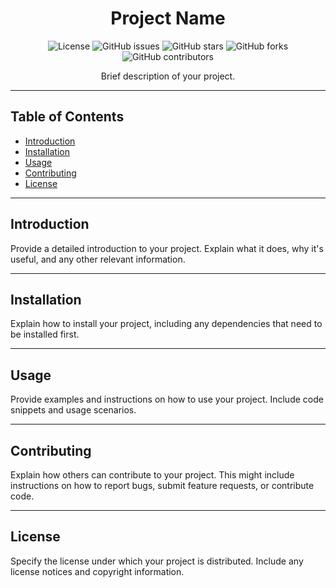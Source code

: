 <h1 align="center">Project Name</h1>

<p align="center">
  <img src="https://img.shields.io/badge/License-MIT-blue.svg" alt="License">
  <img src="https://img.shields.io/github/issues/zhrexx/Slame" alt="GitHub issues">
  <img src="https://img.shields.io/github/stars/zhrexx/Slame" alt="GitHub stars">
  <img src="https://img.shields.io/github/forks/zhrexx/Slame" alt="GitHub forks">
  <img src="https://img.shields.io/github/contributors//zhrexx/Slame" alt="GitHub contributors">
</p>

<div align="center">Brief description of your project.</div>

---

## Table of Contents

- [Introduction](#introduction)
- [Installation](#installation)
- [Usage](#usage)
- [Contributing](#contributing)
- [License](#license)

---

## Introduction

Provide a detailed introduction to your project. Explain what it does, why it's useful, and any other relevant information.

---

## Installation

Explain how to install your project, including any dependencies that need to be installed first.

---

## Usage

Provide examples and instructions on how to use your project. Include code snippets and usage scenarios.

---

## Contributing

Explain how others can contribute to your project. This might include instructions on how to report bugs, submit feature requests, or contribute code.

---

## License

Specify the license under which your project is distributed. Include any license notices and copyright information.
